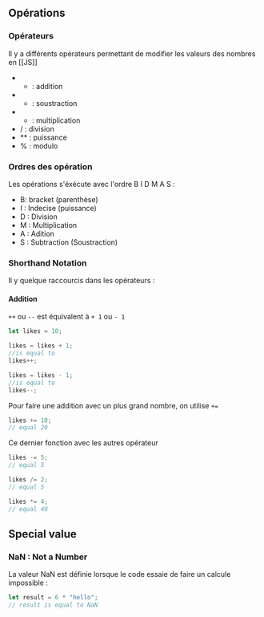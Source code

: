 ## Opérations
### Opérateurs
Il y a différents opérateurs permettant de modifier les valeurs des nombres en [[JS]]
- + : addition
- - : soustraction
- * : multiplication
- / : division
-  ** : puissance
- % : modulo

### Ordres des opération
Les opérations s'éxécute avec l'ordre B I D M A S :
- B: bracket (parenthèse)
- I : Indecise (puissance)
- D : Division
- M : Multiplication
- A : Adition
- S : Subtraction (Soustraction)

### Shorthand Notation
Il y quelque raccourcis dans les opérateurs :
#### Addition
`++` ou `--` est équivalent à `+ 1` ou `- 1`
```js
let likes = 10;

likes = likes + 1;
//is equal to
likes++;

likes = likes - 1;
//is equal to
likes--;
```

Pour faire une addition avec un plus grand nombre, on utilise `+=`
```js
likes += 10;
// equal 20
```
 Ce dernier fonction avec les autres opérateur
 ```js
likes -= 5;
// equal 5

likes /= 2;
// equal 5

likes *= 4;
// equal 40
```

## Special value
### NaN : Not a Number
La valeur NaN est définie lorsque le code essaie de faire un calcule impossible :
```js
let result = 6 * "hello";
// result is equal to NaN
```


